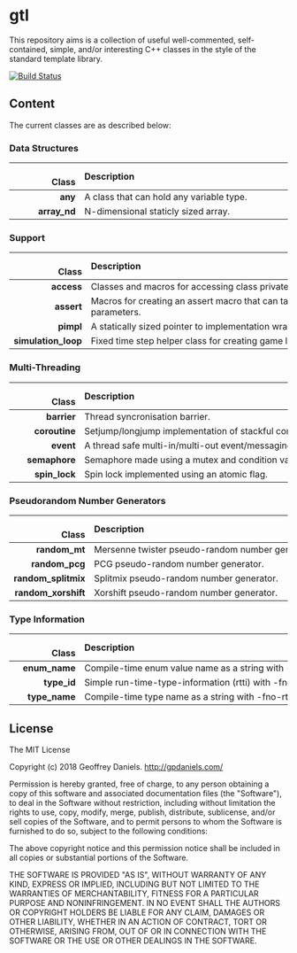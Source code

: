 
# gtl #

This repository aims is a collection of useful well-commented, self-contained, simple, and/or interesting C++ classes in the style of the standard template library.

[![Build Status](https://travis-ci.org/gpdaniels/gtl.svg?branch=master)](https://travis-ci.org/gpdaniels/gtl)

## Content ##

The current classes are as described below:

### Data Structures ###

|               Class | Description                                                                                    |
|--------------------:|:-----------------------------------------------------------------------------------------------|
|             **any** | A class that can hold any variable type.                                                       |
|        **array_nd** | N-dimensional staticly sized array.                                                            |

### Support ###

|               Class | Description                                                                                    |
|--------------------:|:-----------------------------------------------------------------------------------------------|
|          **access** | Classes and macros for accessing class private members.                                        |
|          **assert** | Macros for creating an assert macro that can take an optional format string and parameters.    |
|           **pimpl** | A statically sized pointer to implementation wrapper.                                          |
| **simulation_loop** | Fixed time step helper class for creating game loops.                                          | 

### Multi-Threading ###

|               Class | Description                                                                                    |
|--------------------:|:-----------------------------------------------------------------------------------------------|
|         **barrier** | Thread syncronisation barrier.                                                                 |
|       **coroutine** | Setjump/longjump implementation of stackful coroutines.                                        |
|           **event** | A thread safe multi-in/multi-out event/messaging system.                                       |
|       **semaphore** | Semaphore made using a mutex and condition variable.                                           | 
|       **spin_lock** | Spin lock implemented using an atomic flag.                                                    | 

### Pseudorandom Number Generators ###

|               Class | Description                                                                                    |
|--------------------:|:-----------------------------------------------------------------------------------------------|
|       **random_mt** | Mersenne twister pseudo-random number generator.                                               | 
|      **random_pcg** | PCG pseudo-random number generator.                                                            | 
| **random_splitmix** | Splitmix pseudo-random number generator.                                                       | 
| **random_xorshift** | Xorshift pseudo-random number generator.                                                       | 

### Type Information ###

|               Class | Description                                                                                    |
|--------------------:|:-----------------------------------------------------------------------------------------------|
|       **enum_name** | Compile-time enum value name as a string with -fno-rtti.                                       |
|         **type_id** | Simple run-time-type-information (rtti) with -fno-rtti.                                        |
|       **type_name** | Compile-time type name as a string with -fno-rtti.                                             |


## License ##

The MIT License

Copyright (c) 2018 Geoffrey Daniels. http://gpdaniels.com/

Permission is hereby granted, free of charge, to any person obtaining a copy
of this software and associated documentation files (the "Software"), to deal
in the Software without restriction, including without limitation the rights
to use, copy, modify, merge, publish, distribute, sublicense, and/or sell
copies of the Software, and to permit persons to whom the Software is
furnished to do so, subject to the following conditions:

The above copyright notice and this permission notice shall be included in
all copies or substantial portions of the Software.

THE SOFTWARE IS PROVIDED "AS IS", WITHOUT WARRANTY OF ANY KIND, EXPRESS OR
IMPLIED, INCLUDING BUT NOT LIMITED TO THE WARRANTIES OF MERCHANTABILITY,
FITNESS FOR A PARTICULAR PURPOSE AND NONINFRINGEMENT. IN NO EVENT SHALL THE
AUTHORS OR COPYRIGHT HOLDERS BE LIABLE FOR ANY CLAIM, DAMAGES OR OTHER
LIABILITY, WHETHER IN AN ACTION OF CONTRACT, TORT OR OTHERWISE, ARISING FROM,
OUT OF OR IN CONNECTION WITH THE SOFTWARE OR THE USE OR OTHER DEALINGS IN
THE SOFTWARE.
